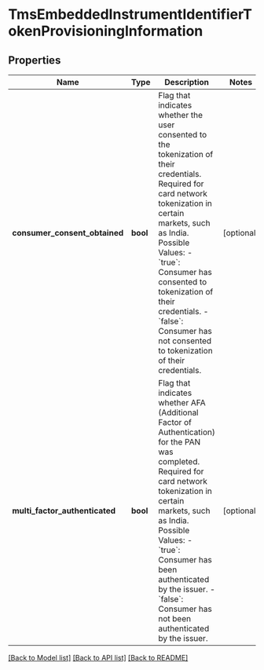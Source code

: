 # TmsEmbeddedInstrumentIdentifierTokenProvisioningInformation

## Properties
Name | Type | Description | Notes
------------ | ------------- | ------------- | -------------
**consumer_consent_obtained** | **bool** | Flag that indicates whether the user consented to the tokenization of their credentials. Required for card network tokenization in certain markets, such as India. Possible Values: - &#x60;true&#x60;: Consumer has consented to tokenization of their credentials. - &#x60;false&#x60;: Consumer has not consented to tokenization of their credentials.  | [optional] 
**multi_factor_authenticated** | **bool** | Flag that indicates whether AFA (Additional Factor of Authentication) for the PAN was completed. Required for card network tokenization in certain markets, such as India. Possible Values: - &#x60;true&#x60;: Consumer has been authenticated by the issuer. - &#x60;false&#x60;: Consumer has not been authenticated by the issuer.  | [optional] 

[[Back to Model list]](../README.md#documentation-for-models) [[Back to API list]](../README.md#documentation-for-api-endpoints) [[Back to README]](../README.md)


